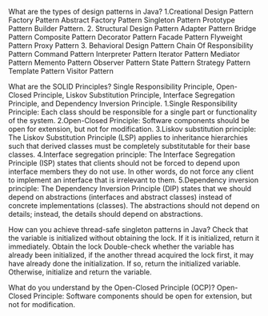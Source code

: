 What are the types of design patterns in Java?
1.Creational Design Pattern
	Factory Pattern
	Abstract Factory Pattern
	Singleton Pattern
	Prototype Pattern
	Builder Pattern.
2. Structural Design Pattern
	Adapter Pattern
	Bridge Pattern
	Composite Pattern
	Decorator Pattern
	Facade Pattern
	Flyweight Pattern
	Proxy Pattern
3. Behavioral Design Pattern
	Chain Of Responsibility Pattern
	Command Pattern
	Interpreter Pattern
	Iterator Pattern
	Mediator Pattern
	Memento Pattern
	Observer Pattern
	State Pattern
	Strategy Pattern
	Template Pattern
	Visitor Pattern


What are the SOLID Principles?
Single Responsibility Principle, Open-Closed Principle, Liskov Substitution Principle, Interface Segregation Principle, and Dependency Inversion Principle.
1.Single Responsibility Principle: Each class should be responsible for a single part or functionality of the system.
2.Open-Closed Principle: Software components should be open for extension, but not for modification.
3.Liskov substitution principle: The Liskov Substitution Principle (LSP) applies to inheritance hierarchies such that derived classes must be completely substitutable for their base classes.
4.Interface segregation principle: The Interface Segregation Principle (ISP) states that clients should not be forced to depend upon interface members they do not use. In other words, do not force any client to implement an interface that is irrelevant to them.
5.Dependency inversion principle: The Dependency Inversion Principle (DIP) states that we should depend on abstractions (interfaces and abstract classes) instead of concrete implementations (classes). The abstractions should not depend on details; instead, the details should depend on abstractions.


How can you achieve thread-safe singleton patterns in Java?
Check that the variable is initialized without obtaining the lock. If it is initialized, return it immediately.
Obtain the lock
Double-check whether the variable has already been initialized, if the another thread acquired the lock first, it may have already done the initialization. If so, return the initialized variable.
Otherwise, initialize and return the variable.


What do you understand by the Open-Closed Principle (OCP)?
Open-Closed Principle: Software components should be open for extension, but not for modification.